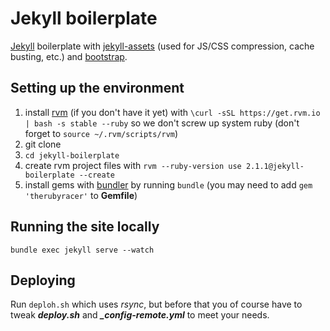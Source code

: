 # Jekyll boilerplate

[Jekyll](http://jekyllrb.com) boilerplate with [jekyll-assets](https://github.com/ixti/jekyll-assets) (used for JS/CSS compression, cache busting, etc.) and [bootstrap](http://getbootstrap.com).

## Setting up the environment

1. install [rvm](http://rvm.io) (if you don't have it yet) with `\curl -sSL https://get.rvm.io | bash -s stable --ruby` so we don't screw up system ruby (don't forget to `source ~/.rvm/scripts/rvm`)
1. git clone
1. `cd jekyll-boilerplate`
1. create rvm project files with `rvm --ruby-version use 2.1.1@jekyll-boilerplate --create`
1. install gems with [bundler](http://bundler.io) by running `bundle` (you may need to add `gem 'therubyracer'` to **Gemfile**)

## Running the site locally

`bundle exec jekyll serve --watch`

## Deploying

Run `deploh.sh` which uses *rsync*, but before that you of course have to tweak ***deploy.sh*** and ***_config-remote.yml*** to meet your needs.

